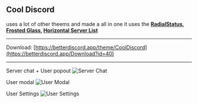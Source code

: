 ## Cool Discord
uses a lot of other theems and made a all in one
it uses the **[RadialStatus](https://betterdiscord.app/theme/RadialStatus), [Frosted Glass](https://betterdiscord.app/theme/Frosted%20Glass), [Horizontal Server List](https://betterdiscord.app/theme/Horizontal%20Server%20List)**
- - -
Download: [https://betterdiscord.app/theme/CoolDiscord](https://betterdiscord.app/Download?id=40)  
- - -

Server chat + User popout
![Server Chat](https://i.imgur.com/Gr8JJAv.jpg)

User modal
![User Modal](https://i.imgur.com/xnUQ1Ek.jpg)

User Settings
![User Settings](https://i.imgur.com/qfMW8HI.jpg)